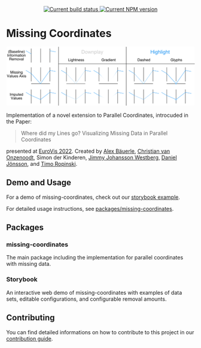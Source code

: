 <p align="center">
  <a href="https://github.com/Sparkier/Missing-Coordinates/actions/workflows/ci.yml">
    <img src="https://github.com/Sparkier/Missing-Coordinates/actions/workflows/ci.yml/badge.svg" alt="Current build status">
  </a>
  <a href="https://www.npmjs.com/package/missing-coordinates">
    <img src="https://img.shields.io/npm/v/missing-coordinates.svg" alt="Current NPM version">
  </a>
</p>

# Missing Coordinates

![Teaser Image](https://github.com/Sparkier/Missing-Coordinates/blob/70e6d731444b108e6bff597dac0cbbb15271d211/.github/readme_pictures/teaser.png)

Implementation of a novel extension to Parallel Coordinates, introcuded in the Paper:

> Where did my Lines go? Visualizing Missing Data in Parallel Coordinates

presented at [EuroVis 2022](https://conferences.eg.org/eurovis2022/). Created by [Alex Bäuerle](https://a13x.io/), [Christian van Onzenoodt](https://onze.io/), Simon der Kinderen, [Jimmy Johansson Westberg](https://liu.se/en/employee/jimjo94), [Daniel Jönsson](https://liu.se/en/employee/danjo37), and [Timo Ropinski](https://viscom.uni-ulm.de/members/timo-ropinski/).

## Demo and Usage

For a demo of missing-coordinates, check out our [storybook example](http://a13x.io/Missing-Coordinates/).

For detailed usage instructions, see [packages/missing-coordinates](https://github.com/Sparkier/missing-coordinates/tree/main/packages/missing-coordinates).

## Packages

### missing-coordinates

The main package including the implementation for parallel coordinates with missing data.

### Storybook

An interactive web demo of missing-coordinates with examples of data sets, editable configurations, and configurable removal amounts.

## Contributing

You can find detailed informations on how to contribute to this project in our [contribution guide](https://github.com/Sparkier/Missing-Coordinates/blob/main/CONTRIBUTING.md).
